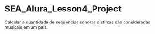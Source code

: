 # SEA_Alura_Lesson4_Project
Calcular a quantidade de sequencias sonoras distintas são consideradas musicais em um país.
